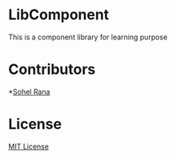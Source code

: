 LibComponent
============

This is a component library for learning purpose 


Contributors
====
*[Sohel Rana](http://www.sohelranabd.com)


License
====
[MIT License](http://www.opensource.org/licenses/mit-license.php)
